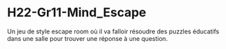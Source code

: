 # H22-Gr11-Mind_Escape
Un jeu de style escape room où il va falloir résoudre des puzzles éducatifs dans une salle pour trouver une réponse à une question.
